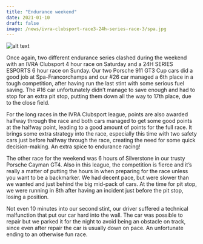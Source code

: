 ```yaml
---
title: "Endurance weekend"
date: 2021-01-10
draft: false
image: /news/ivra-clubsport-race3-24h-series-race-3/spa.jpg
---
```

![alt text](/news/ivra-clubsport-race3-24h-series-race-3/spa.jpg)

Once again, two different endurance series clashed during the weekend with an IVRA Clubsport 4 hour race on Saturday and a 24H SERIES ESPORTS 6 hour race on Sunday. Our two Porsche 911 GT3 Cup cars did a good job at Spa-Francorchamps and our #26 car managed a 6th place in a tough competition, after having run the last stint with some serious fuel saving. The #16 car unfortunately didn’t manage to save enough and had to stop for an extra pit stop, putting them down all the way to 17th place, due to the close field.

For the long races in the IVRA Clubsport league, points are also awarded halfway through the race and both cars managed to get some good points at the halfway point, leading to a good amount of points for the full race. It brings some extra strategy into the race, especially this time with two safety cars just before halfway through the race, creating the need for some quick decision-making. An extra spice to endurance racing!

The other race for the weekend was 6 hours of Silverstone in our trusty Porsche Cayman GT4. Also in this league, the competition is fierce and it’s really a matter of putting the hours in when preparing for the race unless you want to be a backmarker. We had decent pace, but were slower than we wanted and just behind the big mid-pack of cars. At the time for pit stop, we were running in 8th after having an incident just before the pit stop, losing a position.

Not even 10 minutes into our second stint, our driver suffered a technical malfunction that put our car hard into the wall. The car was possible to repair but we parked it for the night to avoid being an obstacle on track, since even after repair the car is usually down on pace. An unfortunate ending to an otherwise fun race.